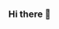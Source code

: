 ### Hi there 👋

<!--
**Rajeshwari-githl/Rajeshwari-githl** is a ✨ _special_ ✨ repository because its `README.md` (this file) appears on your GitHub profile.

Here are some ideas to get you started:
.  i am Rajeshwari...
- 🌱 I’m currently learning on web development.
-  
- 
